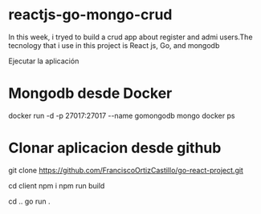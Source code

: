 # reactjs-go-mongo-crud
In this week, i tryed to build a crud app about register and admi users.The tecnology that i use in this project is React js, Go, and mongodb 

Ejecutar la aplicación
# Mongodb desde Docker
docker run -d -p 27017:27017 --name gomongodb mongo
docker ps 

# Clonar aplicacion desde github
git clone https://github.com/FranciscoOrtizCastillo/go-react-project.git

cd client
npm i
npm run build

cd ..
go run .
